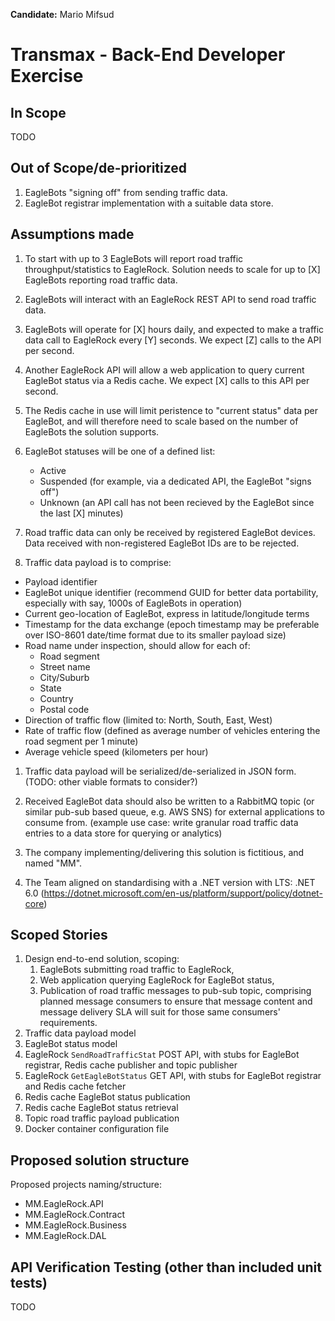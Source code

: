 **Candidate:** Mario Mifsud

# Transmax - Back-End Developer Exercise

## In Scope
TODO

## Out of Scope/de-prioritized

1. EagleBots "signing off" from sending traffic data.
1. EagleBot registrar implementation with a suitable data store.

## Assumptions made

1. To start with up to 3 EagleBots will report road traffic throughput/statistics to EagleRock. Solution needs to scale for up to \[X\] EagleBots reporting road traffic data.

1. EagleBots will interact with an EagleRock REST API to send road traffic data.

1. EagleBots will operate for \[X\] hours daily, and expected to make a traffic data call to EagleRock every [Y] seconds. We expect [Z] calls to the API per second.

1. Another EagleRock API will allow a web application to query current EagleBot status via a Redis cache. We expect \[X\] calls to this API per second.

1. The Redis cache in use will limit peristence to "current status" data per EagleBot, and will therefore need to scale based on the number of EagleBots the solution supports.

1. EagleBot statuses will be one of a defined list:
    * Active
    * Suspended (for example, via a dedicated API, the EagleBot "signs off")
    * Unknown (an API call has not been recieved by the EagleBot since the last [X] minutes)

1. Road traffic data can only be received by registered EagleBot devices. Data received with non-registered EagleBot IDs are to be rejected.

1. Traffic data payload is to comprise:
  * Payload identifier
  * EagleBot unique identifier (recommend GUID for better data portability, especially with say, 1000s of EagleBots in operation)
  * Current geo-location of EagleBot, express in latitude/longitude terms
  * Timestamp for the data exchange (epoch timestamp may be preferable over ISO-8601 date/time format due to its smaller payload size)
  * Road name under inspection, should allow for each of:
    * Road segment
    * Street name
    * City/Suburb
    * State
    * Country
    * Postal code
  * Direction of traffic flow (limited to: North, South, East, West)
  * Rate of traffic flow (defined as average number of vehicles entering the road segment per 1 minute)
  * Average vehicle speed (kilometers per hour)

1. Traffic data payload will be serialized/de-serialized in JSON form. (TODO: other viable formats to consider?)

1. Received EagleBot data should also be written to a RabbitMQ topic (or similar pub-sub based queue, e.g. AWS SNS) for external applications to consume from. (example use case: write granular road traffic data entries to a data store for querying or analytics)

1. The company implementing/delivering this solution is fictitious, and named "MM". 

1. The Team aligned on standardising with a .NET version with LTS: .NET 6.0 (https://dotnet.microsoft.com/en-us/platform/support/policy/dotnet-core)

## Scoped Stories

1. Design end-to-end solution, scoping:
    1. EagleBots submitting road traffic to EagleRock,
    1. Web application querying EagleRock for EagleBot status,
    1. Publication of road traffic messages to pub-sub topic, comprising planned message consumers to ensure that message content and message delivery SLA will suit for those same consumers' requirements.
1. Traffic data payload model
1. EagleBot status model
1. EagleRock `SendRoadTrafficStat` POST API, with stubs for EagleBot registrar, Redis cache publisher and topic publisher
1. EagleRock `GetEagleBotStatus` GET API, with stubs for EagleBot registrar and Redis cache fetcher
1. Redis cache EagleBot status publication
1. Redis cache EagleBot status retrieval
1. Topic road traffic payload publication
1. Docker container configuration file  

## Proposed solution structure
Proposed projects naming/structure:
* MM.EagleRock.API
* MM.EagleRock.Contract
* MM.EagleRock.Business
* MM.EagleRock.DAL

## API Verification Testing (other than included unit tests)
TODO

